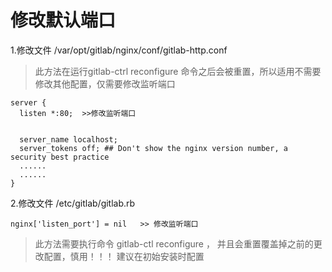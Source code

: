 # 修改默认端口

1.修改文件 /var/opt/gitlab/nginx/conf/gitlab-http.conf

> 此方法在运行gitlab-ctrl reconfigure 命令之后会被重置，所以适用不需要修改其他配置，仅需要修改监听端口

```
server {
  listen *:80;  >>修改监听端口


  server_name localhost;
  server_tokens off; ## Don't show the nginx version number, a security best practice
  ......
  ......
}

```

2.修改文件 /etc/gitlab/gitlab.rb

```
nginx['listen_port'] = nil   >> 修改监听端口
```

> 此方法需要执行命令 gitlab-ctl reconfigure ， 并且会重置覆盖掉之前的更改配置，慎用！！！ 建议在初始安装时配置
